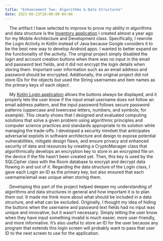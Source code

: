 ```yaml
---
title: "Enhancement Two: Algorithms & Data Structures"
date: 2023-06-23T16:00:00-04:00
---
```


&emsp;The artifact I have selected to improve to prove my ability in algorithms and data structure is the [Inventory application](https://github.com/trevor-leon/CS-360_Mobile_Arch_and_Programming/tree/main) I created almost a year ago for my Mobile Architecture and Development class. Specifically, I rewrote the Login Activity in Kotlin instead of Java because Google considers it to be the best new way to develop Android apps. I wanted to better expand on the functionality of the activity. The original project simply disabled the login and account creation buttons when there was no input in the email and password text fields, and it did not encrypt the login details when storing them. Important user information such as an email address and password should be encrypted. Additionally, the original project did not store IDs for the objects but used the String usernames and item names as the primary keys of each object.
  
&emsp;My [Kotlin Login application](https://github.com/trevor-leon/CS-499-Kotlin-Login) allows the buttons always be displayed, and it properly lets the user know if the input email username does not follow an email address pattern, and the input password follows secure password patterns (uppercase and lowercase letters, numbers, and symbols; for example). This clearly shows that I designed and evaluated computing solutions that solve a given problem using algorithmic principles and computer science practices and standards appropriate to its solution while managing the trade-offs. I developed a security mindset that anticipates adversarial exploits in software architecture and design to expose potential vulnerabilities, mitigate design flaws, and ensure privacy and enhanced security of data and resources by creating a CryptoManager class that algorithmically develops an encryption key to store in an encrypted file on the device if the file hasn’t been created yet. Then, this key is used by the SQLCipher class with the Room database to encrypt and decrypt data flowing in and out of it. Regarding the data structure of the Login class, I gave each Login an ID as the primary key, but also ensured that each username/email was unique when storing them.
  
&emsp;Developing this part of the project helped deepen my understanding of algorithms and data structures in general and how important it is to plan them out. It made me think more about what should be included in a data structure, and what can be excluded. Originally, I thought my idea of hiding the buttons when the username and password text fields had no input was unique and innovative, but it wasn’t necessary. Simply letting the user know when they have input something invalid is much easier, more user-friendly, and more informative. It’s also useful to store an ID for the user because any program that extends this login screen will probably want to pass that user ID to the next screen to use for the application.
